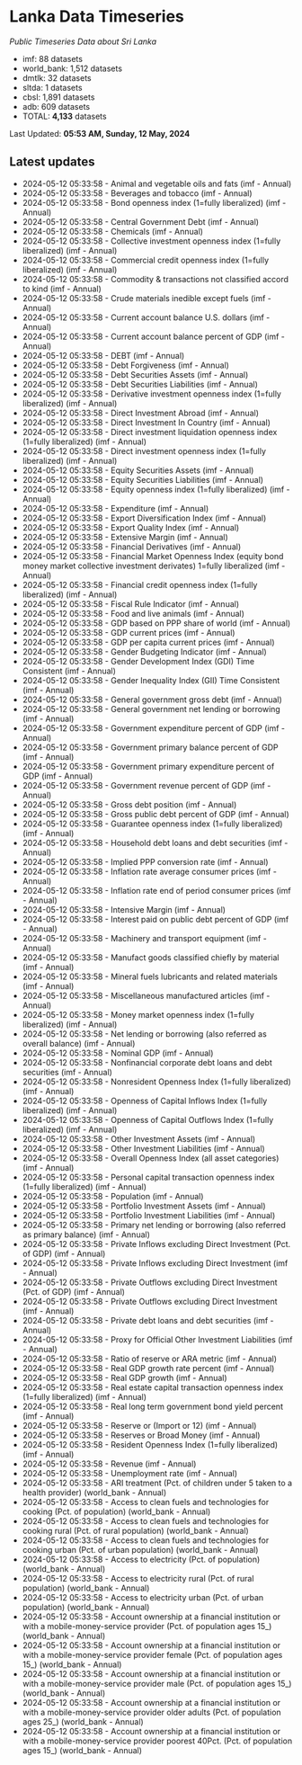 # Lanka Data Timeseries
*Public Timeseries Data about Sri Lanka*

* imf: 88 datasets
* world_bank: 1,512 datasets
* dmtlk: 32 datasets
* sltda: 1 datasets
* cbsl: 1,891 datasets
* adb: 609 datasets
* TOTAL: **4,133** datasets

Last Updated: **05:53 AM, Sunday, 12 May, 2024**

## Latest updates

* 2024-05-12 05:33:58 - Animal and vegetable oils and fats (imf - Annual)
* 2024-05-12 05:33:58 - Beverages and tobacco (imf - Annual)
* 2024-05-12 05:33:58 - Bond openness index (1=fully liberalized) (imf - Annual)
* 2024-05-12 05:33:58 - Central Government Debt (imf - Annual)
* 2024-05-12 05:33:58 - Chemicals (imf - Annual)
* 2024-05-12 05:33:58 - Collective investment openness index (1=fully liberalized) (imf - Annual)
* 2024-05-12 05:33:58 - Commercial credit openness index (1=fully liberalized) (imf - Annual)
* 2024-05-12 05:33:58 - Commodity & transactions not classified accord to kind (imf - Annual)
* 2024-05-12 05:33:58 - Crude materials inedible except fuels (imf - Annual)
* 2024-05-12 05:33:58 - Current account balance U.S. dollars (imf - Annual)
* 2024-05-12 05:33:58 - Current account balance percent of GDP (imf - Annual)
* 2024-05-12 05:33:58 - DEBT (imf - Annual)
* 2024-05-12 05:33:58 - Debt Forgiveness (imf - Annual)
* 2024-05-12 05:33:58 - Debt Securities Assets (imf - Annual)
* 2024-05-12 05:33:58 - Debt Securities Liabilities (imf - Annual)
* 2024-05-12 05:33:58 - Derivative investment openness index (1=fully liberalized) (imf - Annual)
* 2024-05-12 05:33:58 - Direct Investment Abroad (imf - Annual)
* 2024-05-12 05:33:58 - Direct Investment In Country (imf - Annual)
* 2024-05-12 05:33:58 - Direct investment liquidation openness index (1=fully liberalized) (imf - Annual)
* 2024-05-12 05:33:58 - Direct investment openness index (1=fully liberalized) (imf - Annual)
* 2024-05-12 05:33:58 - Equity Securities Assets (imf - Annual)
* 2024-05-12 05:33:58 - Equity Securities Liabilities (imf - Annual)
* 2024-05-12 05:33:58 - Equity openness index (1=fully liberalized) (imf - Annual)
* 2024-05-12 05:33:58 - Expenditure (imf - Annual)
* 2024-05-12 05:33:58 - Export Diversification Index (imf - Annual)
* 2024-05-12 05:33:58 - Export Quality Index (imf - Annual)
* 2024-05-12 05:33:58 - Extensive Margin (imf - Annual)
* 2024-05-12 05:33:58 - Financial Derivatives (imf - Annual)
* 2024-05-12 05:33:58 - Financial Market Openness Index (equity bond money market collective investment derivates) 1=fully liberalized (imf - Annual)
* 2024-05-12 05:33:58 - Financial credit openness index (1=fully liberalized) (imf - Annual)
* 2024-05-12 05:33:58 - Fiscal Rule Indicator (imf - Annual)
* 2024-05-12 05:33:58 - Food and live animals (imf - Annual)
* 2024-05-12 05:33:58 - GDP based on PPP share of world (imf - Annual)
* 2024-05-12 05:33:58 - GDP current prices (imf - Annual)
* 2024-05-12 05:33:58 - GDP per capita current prices (imf - Annual)
* 2024-05-12 05:33:58 - Gender Budgeting Indicator (imf - Annual)
* 2024-05-12 05:33:58 - Gender Development Index (GDI) Time Consistent (imf - Annual)
* 2024-05-12 05:33:58 - Gender Inequality Index (GII) Time Consistent (imf - Annual)
* 2024-05-12 05:33:58 - General government gross debt (imf - Annual)
* 2024-05-12 05:33:58 - General government net lending or borrowing (imf - Annual)
* 2024-05-12 05:33:58 - Government expenditure percent of GDP (imf - Annual)
* 2024-05-12 05:33:58 - Government primary balance percent of GDP (imf - Annual)
* 2024-05-12 05:33:58 - Government primary expenditure percent of GDP (imf - Annual)
* 2024-05-12 05:33:58 - Government revenue percent of GDP (imf - Annual)
* 2024-05-12 05:33:58 - Gross debt position (imf - Annual)
* 2024-05-12 05:33:58 - Gross public debt percent of GDP (imf - Annual)
* 2024-05-12 05:33:58 - Guarantee openness index (1=fully liberalized) (imf - Annual)
* 2024-05-12 05:33:58 - Household debt loans and debt securities (imf - Annual)
* 2024-05-12 05:33:58 - Implied PPP conversion rate (imf - Annual)
* 2024-05-12 05:33:58 - Inflation rate average consumer prices (imf - Annual)
* 2024-05-12 05:33:58 - Inflation rate end of period consumer prices (imf - Annual)
* 2024-05-12 05:33:58 - Intensive Margin (imf - Annual)
* 2024-05-12 05:33:58 - Interest paid on public debt percent of GDP (imf - Annual)
* 2024-05-12 05:33:58 - Machinery and transport equipment (imf - Annual)
* 2024-05-12 05:33:58 - Manufact goods classified chiefly by material (imf - Annual)
* 2024-05-12 05:33:58 - Mineral fuels lubricants and related materials (imf - Annual)
* 2024-05-12 05:33:58 - Miscellaneous manufactured articles (imf - Annual)
* 2024-05-12 05:33:58 - Money market openness index (1=fully liberalized) (imf - Annual)
* 2024-05-12 05:33:58 - Net lending or borrowing (also referred as overall balance) (imf - Annual)
* 2024-05-12 05:33:58 - Nominal GDP (imf - Annual)
* 2024-05-12 05:33:58 - Nonfinancial corporate debt loans and debt securities (imf - Annual)
* 2024-05-12 05:33:58 - Nonresident Openness Index (1=fully liberalized) (imf - Annual)
* 2024-05-12 05:33:58 - Openness of Capital Inflows Index (1=fully liberalized) (imf - Annual)
* 2024-05-12 05:33:58 - Openness of Capital Outflows Index (1=fully liberalized) (imf - Annual)
* 2024-05-12 05:33:58 - Other Investment Assets (imf - Annual)
* 2024-05-12 05:33:58 - Other Investment Liabilities (imf - Annual)
* 2024-05-12 05:33:58 - Overall Openness Index (all asset categories) (imf - Annual)
* 2024-05-12 05:33:58 - Personal capital transaction openness index (1=fully liberalized) (imf - Annual)
* 2024-05-12 05:33:58 - Population (imf - Annual)
* 2024-05-12 05:33:58 - Portfolio Investment Assets (imf - Annual)
* 2024-05-12 05:33:58 - Portfolio Investment Liabilities (imf - Annual)
* 2024-05-12 05:33:58 - Primary net lending or borrowing (also referred as primary balance) (imf - Annual)
* 2024-05-12 05:33:58 - Private Inflows excluding Direct Investment (Pct. of GDP) (imf - Annual)
* 2024-05-12 05:33:58 - Private Inflows excluding Direct Investment (imf - Annual)
* 2024-05-12 05:33:58 - Private Outflows excluding Direct Investment (Pct. of GDP) (imf - Annual)
* 2024-05-12 05:33:58 - Private Outflows excluding Direct Investment (imf - Annual)
* 2024-05-12 05:33:58 - Private debt loans and debt securities (imf - Annual)
* 2024-05-12 05:33:58 - Proxy for Official Other Investment Liabilities (imf - Annual)
* 2024-05-12 05:33:58 - Ratio of reserve or ARA metric (imf - Annual)
* 2024-05-12 05:33:58 - Real GDP growth rate percent (imf - Annual)
* 2024-05-12 05:33:58 - Real GDP growth (imf - Annual)
* 2024-05-12 05:33:58 - Real estate capital transaction openness index (1=fully liberalized) (imf - Annual)
* 2024-05-12 05:33:58 - Real long term government bond yield percent (imf - Annual)
* 2024-05-12 05:33:58 - Reserve or (Import or 12) (imf - Annual)
* 2024-05-12 05:33:58 - Reserves or Broad Money (imf - Annual)
* 2024-05-12 05:33:58 - Resident Openness Index (1=fully liberalized) (imf - Annual)
* 2024-05-12 05:33:58 - Revenue (imf - Annual)
* 2024-05-12 05:33:58 - Unemployment rate (imf - Annual)
* 2024-05-12 05:33:58 - ARI treatment (Pct. of children under 5 taken to a health provider) (world_bank - Annual)
* 2024-05-12 05:33:58 - Access to clean fuels and technologies for cooking (Pct. of population) (world_bank - Annual)
* 2024-05-12 05:33:58 - Access to clean fuels and technologies for cooking rural (Pct. of rural population) (world_bank - Annual)
* 2024-05-12 05:33:58 - Access to clean fuels and technologies for cooking urban (Pct. of urban population) (world_bank - Annual)
* 2024-05-12 05:33:58 - Access to electricity (Pct. of population) (world_bank - Annual)
* 2024-05-12 05:33:58 - Access to electricity rural (Pct. of rural population) (world_bank - Annual)
* 2024-05-12 05:33:58 - Access to electricity urban (Pct. of urban population) (world_bank - Annual)
* 2024-05-12 05:33:58 - Account ownership at a financial institution or with a mobile-money-service provider (Pct. of population ages 15_) (world_bank - Annual)
* 2024-05-12 05:33:58 - Account ownership at a financial institution or with a mobile-money-service provider female (Pct. of population ages 15_) (world_bank - Annual)
* 2024-05-12 05:33:58 - Account ownership at a financial institution or with a mobile-money-service provider male (Pct. of population ages 15_) (world_bank - Annual)
* 2024-05-12 05:33:58 - Account ownership at a financial institution or with a mobile-money-service provider older adults (Pct. of population ages 25_) (world_bank - Annual)
* 2024-05-12 05:33:58 - Account ownership at a financial institution or with a mobile-money-service provider poorest 40Pct. (Pct. of population ages 15_) (world_bank - Annual)